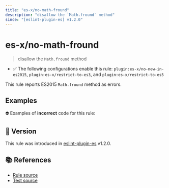 ```yaml
---
title: "es-x/no-math-fround"
description: "disallow the `Math.fround` method"
since: "[eslint-plugin-es] v1.2.0"
---
```


# es-x/no-math-fround
> disallow the `Math.fround` method

- ✅ The following configurations enable this rule: `plugin:es-x/no-new-in-es2015`, `plugin:es-x/restrict-to-es3`, and `plugin:es-x/restrict-to-es5`

This rule reports ES2015 `Math.fround` method as errors.

## Examples

⛔ Examples of **incorrect** code for this rule:

<eslint-playground type="bad" code="/*eslint es-x/no-math-fround: error */
const n = Math.fround(value)
" />

## 🚀 Version

This rule was introduced in [eslint-plugin-es] v1.2.0.

[eslint-plugin-es]: https://github.com/mysticatea/eslint-plugin-es

## 📚 References

- [Rule source](https://github.com/ota-meshi/eslint-plugin-es-x/blob/master/lib/rules/no-math-fround.js)
- [Test source](https://github.com/ota-meshi/eslint-plugin-es-x/blob/master/tests/lib/rules/no-math-fround.js)
